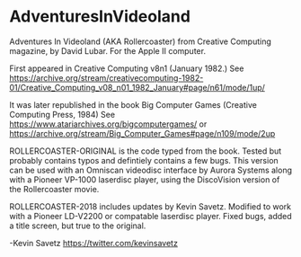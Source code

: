 # AdventuresInVideoland
Adventures In Videoland (AKA Rollercoaster) from Creative Computing magazine, by David Lubar. For the Apple II computer.

First appeared in Creative Computing v8n1 (January 1982.)
See https://archive.org/stream/creativecomputing-1982-01/Creative_Computing_v08_n01_1982_January#page/n61/mode/1up/

It was later republished in the book Big Computer Games (Creative Computing Press, 1984)
See https://www.atariarchives.org/bigcomputergames/ or https://archive.org/stream/Big_Computer_Games#page/n109/mode/2up

ROLLERCOASTER-ORIGINAL is the code typed from the book. Tested but
probably contains typos and defintiely contains a few bugs. This version can be used with an
Omniscan videodisc interface by Aurora Systems along with a Pioneer VP-1000 laserdisc player,
using the DiscoVision version of the Rollercoaster movie.

ROLLERCOASTER-2018 includes updates by Kevin Savetz. Modified to work with a Pioneer LD-V2200 or
compatable laserdisc player. Fixed bugs, added a title screen, but true to the original.

-Kevin Savetz https://twitter.com/kevinsavetz
